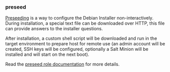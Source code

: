 ### preseed

[Preseeding](https://wiki.debian.org/DebianInstaller/Preseed) is a way
to configure the Debian Installer non-interactively. During
installation, a special text file can be downloaded over HTTP, this file
can provide answers to the installer questions.

After installation, a custom shell script will be downloaded and run in
the target environment to prepare host for remote use (an admin account
will be created, SSH keys will be configured, optionally a Salt Minion
will be installed and will start on the next boot).

Read the [preseed role documentation](https://docs.debops.org/en/stable-3.0/ansible/roles/preseed/) for more details.
